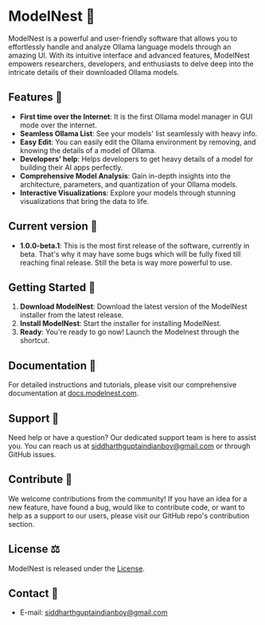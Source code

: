 # ModelNest 🥚

ModelNest is a powerful and user-friendly software that allows you to effortlessly handle and analyze Ollama language models through an amazing UI. With its intuitive interface and advanced features, ModelNest empowers researchers, developers, and enthusiasts to delve deep into the intricate details of their downloaded Ollama models.

## Features 🦾

- **First time over the Internet**: It is the first Ollama model manager in GUI mode over the internet.
- **Seamless Ollama List**: See your models' list seamlessly with heavy info.
- **Easy Edit**: You can easily edit the Ollama environment by removing, and knowing the details of a model of Ollama.
- **Developers' help**: Helps developers to get heavy details of a model for building their AI apps perfectly.
- **Comprehensive Model Analysis**: Gain in-depth insights into the architecture, parameters, and quantization of your Ollama models.
- **Interactive Visualizations**: Explore your models through stunning visualizations that bring the data to life.

## Current version 🌟
- **1.0.0-beta.1**: This is the most first release of the software, currently in beta. That's why it may have some bugs which will be fully fixed till reaching final release. Still the beta is way more powerful to use.

## Getting Started 💨

1. **Download ModelNest**: Download the latest version of the ModelNest installer from the latest release.
2. **Install ModelNest**: Start the installer for installing ModelNest.
3. **Ready**: You're ready to go now! Launch the Modelnest through the shortcut.

## Documentation 📖

For detailed instructions and tutorials, please visit our comprehensive documentation at [docs.modelnest.com](https://docs.modelnest.com).

## Support 🚀

Need help or have a question? Our dedicated support team is here to assist you. You can reach us at [siddharthguptaindianboy@gmail.com](mailto:siddharthguptaindianboy@gmail.com) or through GitHub issues.

## Contribute 🤝

We welcome contributions from the community! If you have an idea for a new feature, have found a bug, would like to contribute code, or want to help as a support to our users, please visit our GitHub repo's contribution section.

## License ⚖️

ModelNest is released under the [License](LICENSE).

## Contact 💬

- E-mail: siddharthguptaindianboy@gmail.com
